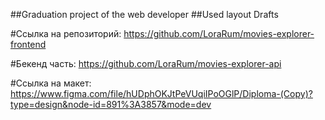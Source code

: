 ##Graduation project of the web developer
##Used layout Drafts

#Ссылка на репозиторий:
https://github.com/LoraRum/movies-explorer-frontend

#Бекенд часть:
https://github.com/LoraRum/movies-explorer-api

#Ссылка на макет:
https://www.figma.com/file/hUDphOKJtPeVUqiIPoOGlP/Diploma-(Copy)?type=design&node-id=891%3A3857&mode=dev